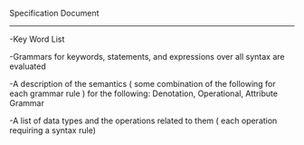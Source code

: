 Specification Document
______________________

-Key Word List

-Grammars for keywords, statements, and expressions over all syntax are evaluated

-A description of the semantics ( some combination of the following for each grammar rule ) for the following:
Denotation, Operational, Attribute Grammar

-A list of data types and the operations related to them ( each operation requiring a syntax rule)

